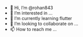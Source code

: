 - 👋 Hi, I’m @rohan843
- 👀 I’m interested in ...
- 🌱 I’m currently learning flutter
- 💞️ I’m looking to collaborate on ...
- 📫 How to reach me ...


